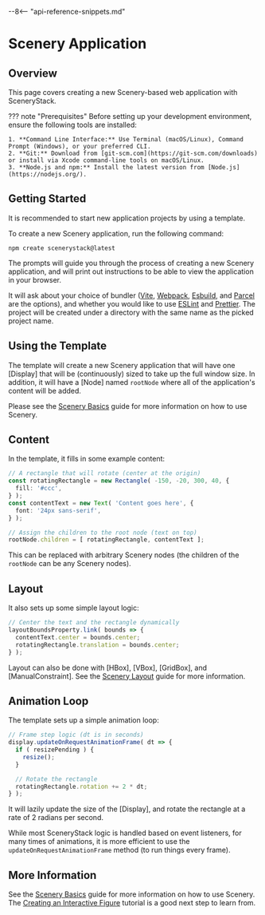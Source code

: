 --8<-- "api-reference-snippets.md"

<link rel="stylesheet" href="/css/examples.css">

# Scenery Application

## Overview

This page covers creating a new Scenery-based web application with SceneryStack.

??? note "Prerequisites"
    Before setting up your development environment, ensure the following tools are installed:

    1. **Command Line Interface:** Use Terminal (macOS/Linux), Command Prompt (Windows), or your preferred CLI.
    2. **Git:** Download from [git-scm.com](https://git-scm.com/downloads) or install via Xcode command-line tools on macOS/Linux.
    3. **Node.js and npm:** Install the latest version from [Node.js](https://nodejs.org/).

## Getting Started

It is recommended to start new application projects by using a template.

To create a new Scenery application, run the following command:

```shell
npm create scenerystack@latest
```

The prompts will guide you through the process of creating a new Scenery application, and will print out instructions
to be able to view the application in your browser.

It will ask about your choice of bundler ([Vite](https://vite.dev/), [Webpack](https://webpack.js.org/), [Esbuild](https://esbuild.github.io/), and [Parcel](https://parceljs.org/) are the 
options), and whether you would like to use [ESLint](https://eslint.org/) and [Prettier](https://prettier.io/). The
project will be created under a directory with the same name as the picked project name.

## Using the Template

The template will create a new Scenery application that will have one [Display] that will be (continuously) sized to
take up the full window size. In addition, it will have a [Node] named `rootNode` where all of the application's
content will be added.

Please see the [Scenery Basics](./scenery-basics.md) guide for more information on how to use Scenery.

## Content

In the template, it fills in some example content:

```ts
// A rectangle that will rotate (center at the origin)
const rotatingRectangle = new Rectangle( -150, -20, 300, 40, {
  fill: '#ccc',
} );
const contentText = new Text( 'Content goes here', {
  font: '24px sans-serif',
} );

// Assign the children to the root node (text on top)
rootNode.children = [ rotatingRectangle, contentText ];
```

This can be replaced with arbitrary Scenery nodes (the children of the `rootNode` can be any Scenery nodes).

## Layout

It also sets up some simple layout logic:

```ts
// Center the text and the rectangle dynamically
layoutBoundsProperty.link( bounds => {
  contentText.center = bounds.center;
  rotatingRectangle.translation = bounds.center;
} );
```

Layout can also be done with [HBox], [VBox], [GridBox], and [ManualConstraint]. See the
[Scenery Layout](./scenery-layout.md) guide for more information.

## Animation Loop

The template sets up a simple animation loop:

```ts
// Frame step logic (dt is in seconds)
display.updateOnRequestAnimationFrame( dt => {
  if ( resizePending ) {
    resize();
  }

  // Rotate the rectangle
  rotatingRectangle.rotation += 2 * dt;
} );
```

It will lazily update the size of the [Display], and rotate the rectangle at a rate of 2 radians per second.

While most SceneryStack logic is handled based on event listeners, for many times of animations, it is more efficient to
use the `updateOnRequestAnimationFrame` method (to run things every frame).

## More Information

See the [Scenery Basics](./scenery-basics.md) guide for more information on how to use Scenery. The
[Creating an Interactive Figure](./tutorials/creating-an-interactive-figure.md) tutorial is a good next step to learn
from.
